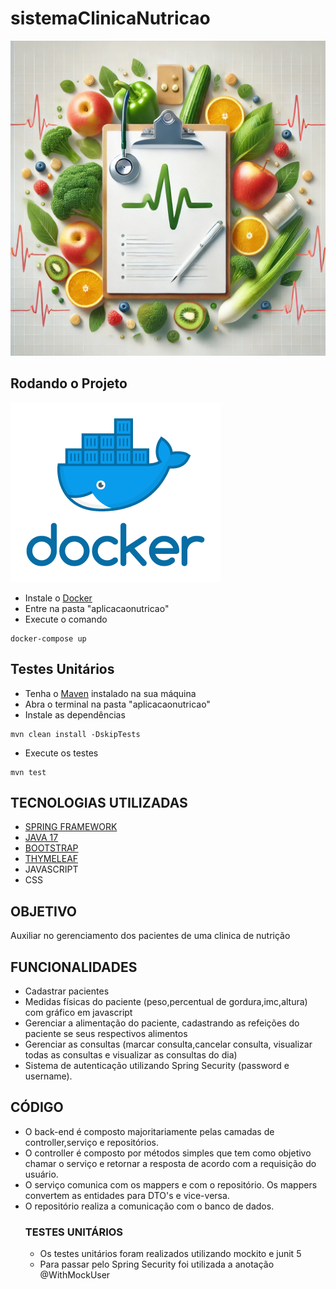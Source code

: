 # sistemaClinicaNutricao
![alt text](images/image-2.png)

## Rodando o Projeto

![alt text](images/image-1.png)
- Instale o [Docker](https://www.docker.com/products/docker-desktop/)
- Entre na pasta "aplicacaonutricao"
- Execute o comando 
```
docker-compose up

```
## Testes Unitários
- Tenha o [Maven](https://maven.apache.org/download.cgi) instalado na sua máquina
- Abra o terminal na pasta "aplicacaonutricao"
- Instale as dependências
```
mvn clean install -DskipTests
```
- Execute os testes
```
mvn test
```

## TECNOLOGIAS UTILIZADAS
- [SPRING FRAMEWORK](https://spring.io/projects/spring-framework)
- [JAVA 17](https://www.oracle.com/java/technologies/downloads/)
- [BOOTSTRAP](https://getbootstrap.com/)
- [THYMELEAF](https://www.thymeleaf.org/)
- JAVASCRIPT
- CSS

## OBJETIVO
Auxiliar no gerenciamento dos pacientes de uma clinica de nutrição

## FUNCIONALIDADES
- Cadastrar pacientes
- Medidas físicas do paciente (peso,percentual de gordura,imc,altura) com gráfico em javascript
- Gerenciar a alimentação do paciente, cadastrando as refeições do paciente se seus respectivos alimentos
- Gerenciar as consultas (marcar consulta,cancelar consulta, visualizar todas as consultas e visualizar as consultas do dia)
- Sistema de autenticação utilizando Spring Security (password e username).

## CÓDIGO
- O back-end é composto majoritariamente pelas camadas de controller,serviço e repositórios.
- O controller é composto por métodos simples
que tem como objetivo chamar o serviço e retornar a resposta de acordo com a requisição do usuário.
- O serviço comunica com os mappers e com o repositório. Os mappers convertem as entidades para DTO's e vice-versa.
- O repositório realiza a comunicação com o banco de dados.
  ### TESTES UNITÁRIOS
  - Os testes unitários foram realizados utilizando mockito e junit 5
  - Para passar pelo Spring Security foi utilizada a anotação @WithMockUser
